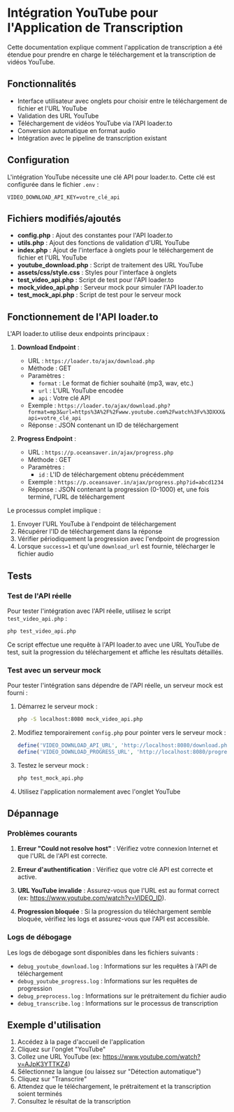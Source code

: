 # Intégration YouTube pour l'Application de Transcription

Cette documentation explique comment l'application de transcription a été étendue pour prendre en charge le téléchargement et la transcription de vidéos YouTube.

## Fonctionnalités

- Interface utilisateur avec onglets pour choisir entre le téléchargement de fichier et l'URL YouTube
- Validation des URL YouTube
- Téléchargement de vidéos YouTube via l'API loader.to
- Conversion automatique en format audio
- Intégration avec le pipeline de transcription existant

## Configuration

L'intégration YouTube nécessite une clé API pour loader.to. Cette clé est configurée dans le fichier `.env` :

```
VIDEO_DOWNLOAD_API_KEY=votre_clé_api
```

## Fichiers modifiés/ajoutés

- **config.php** : Ajout des constantes pour l'API loader.to
- **utils.php** : Ajout des fonctions de validation d'URL YouTube
- **index.php** : Ajout de l'interface à onglets pour le téléchargement de fichier et l'URL YouTube
- **youtube_download.php** : Script de traitement des URL YouTube
- **assets/css/style.css** : Styles pour l'interface à onglets
- **test_video_api.php** : Script de test pour l'API loader.to
- **mock_video_api.php** : Serveur mock pour simuler l'API loader.to
- **test_mock_api.php** : Script de test pour le serveur mock

## Fonctionnement de l'API loader.to

L'API loader.to utilise deux endpoints principaux :

1. **Download Endpoint** :

   - URL : `https://loader.to/ajax/download.php`
   - Méthode : GET
   - Paramètres :
     - `format` : Le format de fichier souhaité (mp3, wav, etc.)
     - `url` : L'URL YouTube encodée
     - `api` : Votre clé API
   - Exemple : `https://loader.to/ajax/download.php?format=mp3&url=https%3A%2F%2Fwww.youtube.com%2Fwatch%3Fv%3DXXX&api=votre_clé_api`
   - Réponse : JSON contenant un ID de téléchargement

2. **Progress Endpoint** :
   - URL : `https://p.oceansaver.in/ajax/progress.php`
   - Méthode : GET
   - Paramètres :
     - `id` : L'ID de téléchargement obtenu précédemment
   - Exemple : `https://p.oceansaver.in/ajax/progress.php?id=abcd1234`
   - Réponse : JSON contenant la progression (0-1000) et, une fois terminé, l'URL de téléchargement

Le processus complet implique :

1. Envoyer l'URL YouTube à l'endpoint de téléchargement
2. Récupérer l'ID de téléchargement dans la réponse
3. Vérifier périodiquement la progression avec l'endpoint de progression
4. Lorsque `success=1` et qu'une `download_url` est fournie, télécharger le fichier audio

## Tests

### Test de l'API réelle

Pour tester l'intégration avec l'API réelle, utilisez le script `test_video_api.php` :

```bash
php test_video_api.php
```

Ce script effectue une requête à l'API loader.to avec une URL YouTube de test, suit la progression du téléchargement et affiche les résultats détaillés.

### Test avec un serveur mock

Pour tester l'intégration sans dépendre de l'API réelle, un serveur mock est fourni :

1. Démarrez le serveur mock :

   ```bash
   php -S localhost:8080 mock_video_api.php
   ```

2. Modifiez temporairement `config.php` pour pointer vers le serveur mock :

   ```php
   define('VIDEO_DOWNLOAD_API_URL', 'http://localhost:8080/download.php');
   define('VIDEO_DOWNLOAD_PROGRESS_URL', 'http://localhost:8080/progress.php');
   ```

3. Testez le serveur mock :

   ```bash
   php test_mock_api.php
   ```

4. Utilisez l'application normalement avec l'onglet YouTube

## Dépannage

### Problèmes courants

1. **Erreur "Could not resolve host"** : Vérifiez votre connexion Internet et que l'URL de l'API est correcte.

2. **Erreur d'authentification** : Vérifiez que votre clé API est correcte et active.

3. **URL YouTube invalide** : Assurez-vous que l'URL est au format correct (ex: https://www.youtube.com/watch?v=VIDEO_ID).

4. **Progression bloquée** : Si la progression du téléchargement semble bloquée, vérifiez les logs et assurez-vous que l'API est accessible.

### Logs de débogage

Les logs de débogage sont disponibles dans les fichiers suivants :

- `debug_youtube_download.log` : Informations sur les requêtes à l'API de téléchargement
- `debug_youtube_progress.log` : Informations sur les requêtes de progression
- `debug_preprocess.log` : Informations sur le prétraitement du fichier audio
- `debug_transcribe.log` : Informations sur le processus de transcription

## Exemple d'utilisation

1. Accédez à la page d'accueil de l'application
2. Cliquez sur l'onglet "YouTube"
3. Collez une URL YouTube (ex: https://www.youtube.com/watch?v=AJpK3YTTKZ4)
4. Sélectionnez la langue (ou laissez sur "Détection automatique")
5. Cliquez sur "Transcrire"
6. Attendez que le téléchargement, le prétraitement et la transcription soient terminés
7. Consultez le résultat de la transcription
